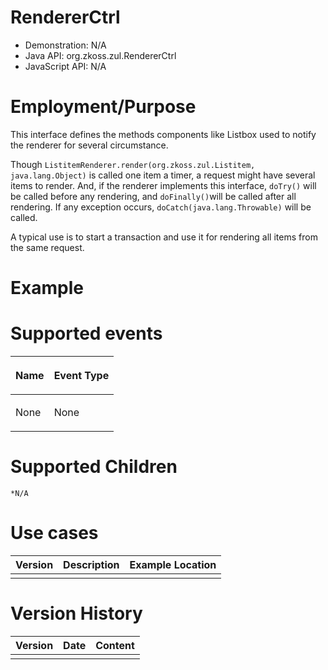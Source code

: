 

# RendererCtrl

- Demonstration: N/A
- Java API: <javadoc>org.zkoss.zul.RendererCtrl</javadoc>
- JavaScript API: N/A

# Employment/Purpose

This interface defines the methods components like Listbox used to
notify the renderer for several circumstance.

Though
`ListitemRenderer.render(org.zkoss.zul.Listitem, java.lang.Object)` is
called one item a timer, a request might have several items to render.
And, if the renderer implements this interface, `doTry()` will be called
before any rendering, and `doFinally()`will be called after all
rendering. If any exception occurs, `doCatch(java.lang.Throwable)` will
be called.

A typical use is to start a transaction and use it for rendering all
items from the same request.

# Example

# Supported events

<table>
<thead>
<tr class="header">
<th><center>
<p>Name</p>
</center></th>
<th><center>
<p>Event Type</p>
</center></th>
</tr>
</thead>
<tbody>
<tr class="odd">
<td><p>None</p></td>
<td><p>None</p></td>
</tr>
</tbody>
</table>

# Supported Children

`*N/A`

# Use cases

| Version | Description | Example Location |
|---------|-------------|------------------|
|         |             |                  |

# Version History

| Version | Date | Content |
|---------|------|---------|
|         |      |         |


